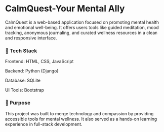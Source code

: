 <h1>CalmQuest-Your Mental Ally</h1>
<p>CalmQuest is a web-based application focused on promoting mental health and emotional well-being. It offers users tools like guided meditation, mood tracking, anonymous journaling, and curated wellness resources in a clean and responsive interface.</p>

<h3>🔧 Tech Stack</h3>
Frontend: HTML, CSS, JavaScript

Backend: Python (Django)

Database: SQLite

UI Tools: Bootstrap
<h3>📌 Purpose</h3>
This project was built to merge technology and compassion by providing accessible tools for mental wellness. It also served as a hands-on learning experience in full-stack development.

